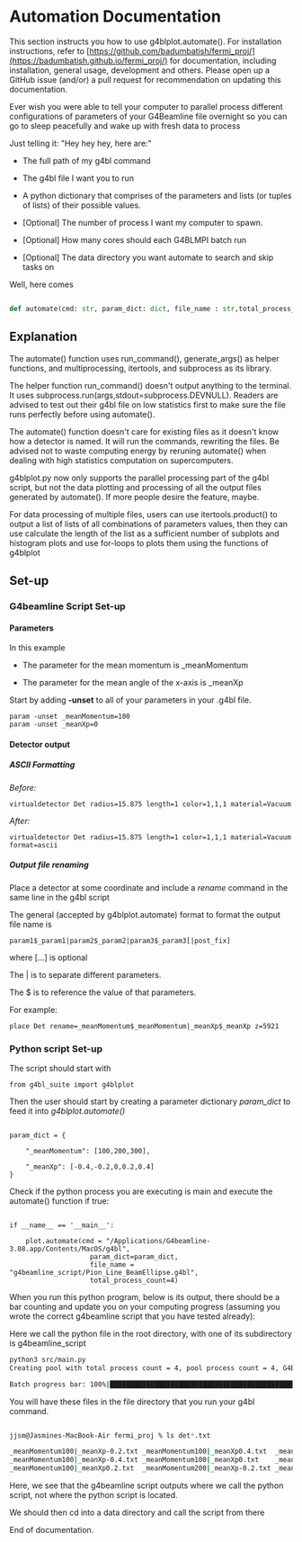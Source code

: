 # Automation Documentation

This section instructs you how to use g4blplot.automate(). For installation instructions, refer to [https://github.com/badumbatish/fermi_proj/](https://badumbatish.github.io/fermi_proj/) for documentation, including installation, general usage, development and others.
Please open up a GitHub issue (and/or) a pull request for recommendation on updating this documentation.

Ever wish you were able to tell your computer to parallel process different configurations of parameters of your G4Beamline file overnight so you can go to sleep peacefully and wake up with fresh data to process

  

Just telling it: "Hey hey hey, here are:"

* The full path of my g4bl command

* The g4bl file I want you to run

* A python dictionary that comprises of the parameters and lists (or tuples of lists) of their possible values.

* [Optional] The number of process I want my computer to spawn.

* [Optional] How many cores should each G4BLMPI batch run

* [Optional] The data directory you want automate to search and skip tasks on 

Well, here comes

```python

def automate(cmd: str, param_dict: dict, file_name : str,total_process_count = 1, mpi_count = None, detector_lst=None, data_directory=None)

```


## Explanation

The automate() function uses run_command(), generate_args() as helper functions, and multiprocessing, itertools, and subprocess as its library.

  

The helper function run_command() doesn't output anything to the terminal. It uses subprocess.run(args,stdout=subprocess.DEVNULL). Readers are advised to test out their g4bl file on low statistics first to make sure the file runs perfectly before using automate().

  

The automate() function doesn't care for existing files as it doesn't know how a detector is named. It will run the commands, rewriting the files. Be advised not to waste computing energy by reruning automate() when dealing with high statistics computation on supercomputers.

  

g4blplot.py now only supports the parallel processing part of the g4bl script, but not the data plotting and processing of all the output files generated by automate(). If more people desire the feature, maybe.

  

For data processing of multiple files, users can use itertools.product() to output a list of lists of all combinations of parameters values, then they can use calculate the length of the list as a sufficient number of subplots and histogram plots and use for-loops to plots them using the functions of g4blplot


## Set-up

### G4beamline Script Set-up

#### Parameters

In this example

* The parameter for the mean momentum is _meanMomentum

* The parameter for the mean angle of the x-axis is _meanXp

Start by adding **-unset** to all of your parameters in your .g4bl file.


```g4bl
param -unset _meanMomentum=100
param -unset _meanXp=0
```



#### Detector output

##### ASCII Formatting
*Before:*
```g4bl
virtualdetector Det radius=15.875 length=1 color=1,1,1 material=Vacuum
```

*After:*
```g4bl
virtualdetector Det radius=15.875 length=1 color=1,1,1 material=Vacuum format=ascii
```
##### Output file renaming

Place a detector at some coordinate and include a *rename* command in the same line in the g4bl script

The general (accepted by g4blplot.automate) format to format the output file name is 
```g4bl
param1$_param1|param2$_param2|param3$_param3[|post_fix]
```
where [...] is optional

The | is to separate different parameters.

The $ is to reference the value of that parameters.

For example:

```g4bl
place Det rename=_meanMomentum$_meanMomentum|_meanXp$_meanXp z=5921
```
### Python script Set-up

The script should start with

```python3
from g4bl_suite import g4blplot
```


Then the user should start by creating a parameter dictionary *param_dict* to feed it into *g4blplot.automate()*

```python3

param_dict = {

    "_meanMomentum": [100,200,300],

    "_meanXp": [-0.4,-0.2,0,0.2,0.4]
}

```

Check if the python process you are executing is main and execute the automate() function if true:

```python3

if __name__ == '__main__':

    plot.automate(cmd = "/Applications/G4beamline-3.08.app/Contents/MacOS/g4bl",
                    param_dict=param_dict,
                    file_name = "g4beamline_script/Pion_Line_BeamEllipse.g4bl",
                    total_process_count=4)
```
When you run this python program, below is its output, there should be a bar counting and update you on your computing progress (assuming you wrote the correct g4beamline script that you have tested already):

  
Here we call the python file in the root directory, with one of its subdirectory is g4beamline_script
```bash
python3 src/main.py
Creating pool with total process count = 4, pool process count = 4, G4BLMPI process count = None

Batch progress bar: 100%|████████████████████████████████████████████████████████████████████████████████| 15/15 [00:03<00:00, 4.89it/s]

```

  

You will have these files in the file directory that you run your g4bl command.

```bash

jjsm@Jasmines-MacBook-Air fermi_proj % ls det*.txt

_meanMomentum100|_meanXp-0.2.txt _meanMomentum100|_meanXp0.4.txt  _meanMomentum200|_meanXp-0.4.txt _meanMomentum200|_meanXp0.txt    _meanMomentum300|_meanXp0.2.txt
_meanMomentum100|_meanXp-0.4.txt _meanMomentum100|_meanXp0.txt    _meanMomentum200|_meanXp0.2.txt  _meanMomentum300|_meanXp-0.2.txt _meanMomentum300|_meanXp0.4.txt
_meanMomentum100|_meanXp0.2.txt  _meanMomentum200|_meanXp-0.2.txt _meanMomentum200|_meanXp0.4.txt  _meanMomentum300|_meanXp-0.4.txt _meanMomentum300|_meanXp0.txt


```

Here, we see that the g4beamline script outputs where we call the python script, not where the python script is located.

We should then cd into a data directory and call the script from there

End of documentation.

